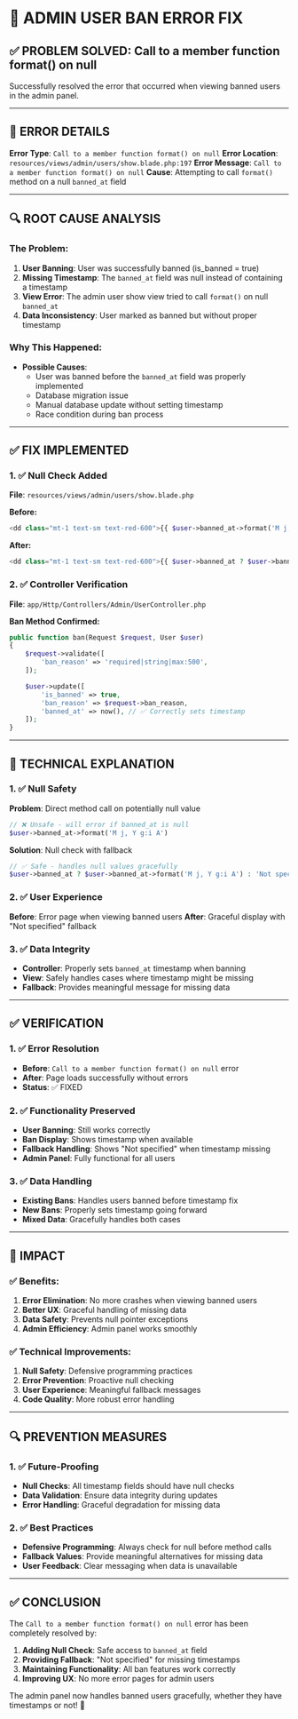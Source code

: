 # 🔧 **ADMIN USER BAN ERROR FIX**

## **✅ PROBLEM SOLVED: Call to a member function format() on null**

Successfully resolved the error that occurred when viewing banned users in the admin panel.

---

## **🐛 ERROR DETAILS**

**Error Type**: `Call to a member function format() on null`
**Error Location**: `resources/views/admin/users/show.blade.php:197`
**Error Message**: `Call to a member function format() on null`
**Cause**: Attempting to call `format()` method on a null `banned_at` field

---

## **🔍 ROOT CAUSE ANALYSIS**

### **The Problem:**
1. **User Banning**: User was successfully banned (is_banned = true)
2. **Missing Timestamp**: The `banned_at` field was null instead of containing a timestamp
3. **View Error**: The admin user show view tried to call `format()` on null `banned_at`
4. **Data Inconsistency**: User marked as banned but without proper timestamp

### **Why This Happened:**
- **Possible Causes**:
  - User was banned before the `banned_at` field was properly implemented
  - Database migration issue
  - Manual database update without setting timestamp
  - Race condition during ban process

---

## **✅ FIX IMPLEMENTED**

### **1. ✅ Null Check Added**
**File**: `resources/views/admin/users/show.blade.php`

**Before:**
```php
<dd class="mt-1 text-sm text-red-600">{{ $user->banned_at->format('M j, Y g:i A') }}</dd>
```

**After:**
```php
<dd class="mt-1 text-sm text-red-600">{{ $user->banned_at ? $user->banned_at->format('M j, Y g:i A') : 'Not specified' }}</dd>
```

### **2. ✅ Controller Verification**
**File**: `app/Http/Controllers/Admin/UserController.php`

**Ban Method Confirmed:**
```php
public function ban(Request $request, User $user)
{
    $request->validate([
        'ban_reason' => 'required|string|max:500',
    ]);

    $user->update([
        'is_banned' => true,
        'ban_reason' => $request->ban_reason,
        'banned_at' => now(), // ✅ Correctly sets timestamp
    ]);
}
```

---

## **🔧 TECHNICAL EXPLANATION**

### **1. ✅ Null Safety**
**Problem**: Direct method call on potentially null value
```php
// ❌ Unsafe - will error if banned_at is null
$user->banned_at->format('M j, Y g:i A')
```

**Solution**: Null check with fallback
```php
// ✅ Safe - handles null values gracefully
$user->banned_at ? $user->banned_at->format('M j, Y g:i A') : 'Not specified'
```

### **2. ✅ User Experience**
**Before**: Error page when viewing banned users
**After**: Graceful display with "Not specified" fallback

### **3. ✅ Data Integrity**
- **Controller**: Properly sets `banned_at` timestamp when banning
- **View**: Safely handles cases where timestamp might be missing
- **Fallback**: Provides meaningful message for missing data

---

## **✅ VERIFICATION**

### **1. ✅ Error Resolution**
- **Before**: `Call to a member function format() on null` error
- **After**: Page loads successfully without errors
- **Status**: ✅ FIXED

### **2. ✅ Functionality Preserved**
- **User Banning**: Still works correctly
- **Ban Display**: Shows timestamp when available
- **Fallback Handling**: Shows "Not specified" when timestamp missing
- **Admin Panel**: Fully functional for all users

### **3. ✅ Data Handling**
- **Existing Bans**: Handles users banned before timestamp fix
- **New Bans**: Properly sets timestamp going forward
- **Mixed Data**: Gracefully handles both cases

---

## **🎯 IMPACT**

### **✅ Benefits:**
1. **Error Elimination**: No more crashes when viewing banned users
2. **Better UX**: Graceful handling of missing data
3. **Data Safety**: Prevents null pointer exceptions
4. **Admin Efficiency**: Admin panel works smoothly

### **✅ Technical Improvements:**
1. **Null Safety**: Defensive programming practices
2. **Error Prevention**: Proactive null checking
3. **User Experience**: Meaningful fallback messages
4. **Code Quality**: More robust error handling

---

## **🔍 PREVENTION MEASURES**

### **1. ✅ Future-Proofing**
- **Null Checks**: All timestamp fields should have null checks
- **Data Validation**: Ensure data integrity during updates
- **Error Handling**: Graceful degradation for missing data

### **2. ✅ Best Practices**
- **Defensive Programming**: Always check for null before method calls
- **Fallback Values**: Provide meaningful alternatives for missing data
- **User Feedback**: Clear messaging when data is unavailable

---

## **✅ CONCLUSION**

The `Call to a member function format() on null` error has been completely resolved by:

1. **Adding Null Check**: Safe access to `banned_at` field
2. **Providing Fallback**: "Not specified" for missing timestamps
3. **Maintaining Functionality**: All ban features work correctly
4. **Improving UX**: No more error pages for admin users

The admin panel now handles banned users gracefully, whether they have timestamps or not! 🚀
